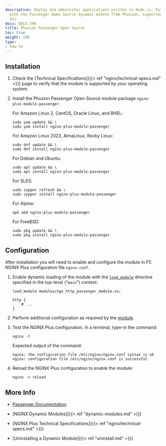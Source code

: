 ```yaml
---
description: Deploy and administer applications written in Node.js, Python, and Ruby
  with the Passenger Open Source dynamic module from Phusion, supported by NGINX,
  Inc.
docs: DOCS-396
title: Phusion Passenger Open Source
toc: true
weight: 100
type:
- how-to
---
```


<span id="install"></span>
## Installation

1. Check the [Technical Specifications]({{< ref "nginx/technical-specs.md" >}}) page to verify that the module is supported by your operating system.

2. Install the Phusion Passenger Open Source module package `nginx-plus-module-passenger`.

   For Amazon Linux 2, CentOS, Oracle Linux, and RHEL:

   ```shell
   sudo yum update && \
   sudo yum install nginx-plus-module-passenger
   ```

   For Amazon Linux 2023, AlmaLinux, Rocky Linux:

   ```shell
   sudo dnf update && \
   sudo dnf install nginx-plus-module-passenger
   ```

   For Debian and Ubuntu:

   ```shell
   sudo apt update && \
   sudo apt install nginx-plus-module-passenger
   ```

   For SLES:

   ```shell
   sudo zypper refresh && \
   sudo zypper install nginx-plus-module-passenger
   ```

   For Alpine:

   ```shell
   apk add nginx-plus-module-passenger
   ```

   For FreeBSD:

   ```shell
   sudo pkg update && \
   sudo pkg install nginx-plus-module-passenger
   ```


<span id="configure"></span>

## Configuration

After installation you will need to enable and configure the module in F5 NGINX Plus configuration file `nginx.conf`.

1. Enable dynamic loading of the module with the [`load_module`](https://nginx.org/en/docs/ngx_core_module.html#load_module) directive specified in the top-level (“`main`”) context:

   ```nginx
   load_module modules/ngx_http_passenger_module.so;

   http {
       # ...
   }
   ```

2. Perform additional configuration as required by the [module](https://www.phusionpassenger.com/library/install/nginx/).

3. Test the NGINX Plus configuration. In a terminal, type-in the command:

    ```shell
    nginx -t
    ```

    Expected output of the command:

    ```shell
    nginx: the configuration file /etc/nginx/nginx.conf syntax is ok
    nginx: configuration file /etc/nginx/nginx.conf is successful
    ```

4. Reload the NGINX Plus configuration to enable the module:

    ```shell
    nginx -s reload
    ```


<span id="info"></span>
## More Info

- [Passenger Documentation](https://www.phusionpassenger.com/library/install/nginx/)

- [NGINX Dynamic Modules]({{< ref "dynamic-modules.md" >}})

- [NGINX Plus Technical Specifications]({{< ref "nginx/technical-specs.md" >}})

- [Uninstalling a Dynamic Module]({{< ref "uninstall.md" >}})
